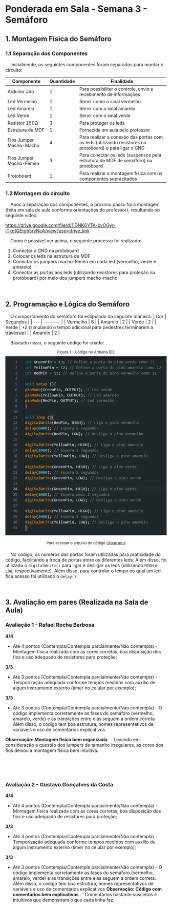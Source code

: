 # Ponderada em Sala - Semana 3 - Semáforo

## 1. Montagem Física do Semáforo
### 1.1 Separação dos Componentes
&nbsp;&nbsp;&nbsp;&nbsp;Inicialmente, os seguintes componentes foram separados para montar o circuito:

| Componente | Quantidade | Finalidade |
| -----------|------------|------------|
| Arduino Uno | 1 | Para possibilitar o controle, envio e recebimento de informações |
| Led Vermelho | 1 | Servir como o sinal vermelho |
| Led Amarelo | 1 | Servir com o sinal amarelo |
| Led Verde | 1 | Servir com o sinal verde |
| Resistor 150Ω | 3 | Para proteger os leds |
| Estrutura de MDF | 1 | Fornecida em aula pelo professor |
| Fios Jumper Macho-Macho | 4 | Para realizar a conexão das portas com os leds (utilizando resistores na protoboard) e para ligar o GND |
| Fios Jumper Macho-Fêmea | 3 | Para conectar os leds (suspensos pela estrutura de MDF de semáforo) na protoboard |
| Protoboard | 1 | Para realizar a montagem física com os componentes supracitados |

### 1.2 Montagem do circuito
&nbsp;&nbsp;&nbsp;&nbsp;Após a separação dos componentes, o próximo passo foi a montagem (feita em sala de aula conforme orientações do professor), resultando no seguinte vídeo:

https://drive.google.com/file/d/1IDNK6YTA-bvOGyr-ITkdtQEtgb5rvNcA/view?usp=drive_link

&nbsp;&nbsp;&nbsp;&nbsp;Como é possível ver acima, o seguinte processo foi realizado:
1. Conectar o GND na protoboard
2. Colocar os leds na estrutura de MDF
3. Conectar os jumpers macho-fêmea em cada led (vermelho, verde e amarelo)
4. Conectar as portas aos leds (utilizando resistores para proteção na protoboard) por meio dos jumpers macho-macho

<br>

## 2. Programação e Lógica do Semáforo

&nbsp;&nbsp;&nbsp;&nbsp;O comportamento do semáforo foi estipulado da seguinte maneira:
| Cor | Segundos |
| --- | -------- |
| Vermelho | 6 |
| Amarelo | 2 |
| Verde | 2 |
| Verde | +2 (simulando o tempo adicional para pedestres terminarem a travessia) |
| Amarelo | 2 |

&nbsp;&nbsp;&nbsp;&nbsp;Baseado nisso, o seguinte código foi criado:

<div align="center">
  <sup>Figura 1 - Código no Arduino IDE </sup>
  <img src="./img/code.png" alt="Código do Semáforo no Arduino IDE">

  <sup>Para acessar o arquivo do código [clique aqui](./code.cpp) </sup>
</div>

&nbsp;&nbsp;&nbsp;&nbsp;No código, os números das portas foram utilizadas para praticidade do código, facilitando a troca de portas entre os diferentes leds. Além disso, foi utilizado o `digitalWrite()` para ligar e desligar os leds (utilizando `HIGH` e `LOW`, respectivamente). Além disso, para controlar o tempo no qual um led fica acesso foi utilizado o `delay()`.

<br>

## 3. Avaliação em pares (Realizada na Sala de Aula)

### Avaliação 1 - Rafael Rocha Barbosa
**4/4**
- Até 4 pontos (Contempla/Contempla parcialmente/Não contempla) - Montagem física 
realizada com as cores corretas, boa disposição dos fios e uso adequado de resistores 
para proteção;

**3/3**
- Até 3 pontos (Contempla/Contempla parcialmente/Não contempla) - Temporização 
adequada conforme tempos medidos com auxílio de algum instrumento externo (timer 
no celular por exemplo);

**3/3**
- Até 3 pontos (Contempla/Contempla parcialmente/Não contempla) - O código 
implementa corretamente as fases do semáforo (vermelho, amarelo, verde) e as 
transições entre elas seguem a ordem correta. Além disso, o código tem boa estrutura, 
nomes representativos de variáveis e uso de comentários explicativos

**Observação: Montagem física bem organizada**
&nbsp;&nbsp;&nbsp;&nbsp;Levando em consideração a questão dos jumpers de tamanho irregulares, as cores dos fios deixou a montagem física bem intuitiva.

<br><br><br>

### Avaliação 2 - Gustavo Gonçalves da Costa
**4/4**
- Até 4 pontos (Contempla/Contempla parcialmente/Não contempla) - Montagem física 
realizada com as cores corretas, boa disposição dos fios e uso adequado de resistores 
para proteção;

**3/3**
- Até 3 pontos (Contempla/Contempla parcialmente/Não contempla) - Temporização 
adequada conforme tempos medidos com auxílio de algum instrumento externo (timer 
no celular por exemplo);

**3/3**
- Até 3 pontos (Contempla/Contempla parcialmente/Não contempla) - O código 
implementa corretamente as fases do semáforo (vermelho, amarelo, verde) e as 
transições entre elas seguem a ordem correta. Além disso, o código tem boa estrutura, 
nomes representativos de variáveis e uso de comentários explicativos
**Observação: Código com comentários bem explicativos**
&nbsp;&nbsp;&nbsp;&nbsp;Comentários bastante suscintos e intuitivos que demonstram o que cada linha faz.
<br><br><br>
